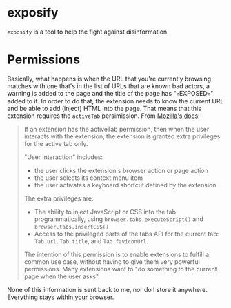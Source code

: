 # exposify

`exposify` is a tool to help the fight against disinformation.

# Permissions

Basically, what happens is when the URL that you're currently browsing matches with one that's in the list of URLs that are known bad actors, a warning is added to the page and the title of the page has "💀EXPOSED💀" added to it. In order to do that, the extension needs to know the current URL and be able to add (inject) HTML into the page. That means that this extension requires the `activeTab` persimission. From [Mozilla's docs](https://developer.mozilla.org/en-US/docs/Mozilla/Add-ons/WebExtensions/manifest.json/permissions#activeTab_permission):

<blockquote>
If an extension has the activeTab permission, then when the user interacts with the extension, the extension is granted extra privileges for the active tab only.

"User interaction" includes:
- the user clicks the extension's browser action or page action
- the user selects its context menu item
- the user activates a keyboard shortcut defined by the extension

The extra privileges are:
- The ability to inject JavaScript or CSS into the tab programmatically, using `browser.tabs.executeScript()` and `browser.tabs.insertCSS()`
- Access to the privileged parts of the tabs API for the current tab: `Tab.url`, `Tab.title`, and `Tab.faviconUrl`.

The intention of this permission is to enable extensions to fulfill a common use case, without having to give them very powerful permissions. Many extensions want to "do something to the current page when the user asks".
</blockquote>

None of this information is sent back to me, nor do I store it anywhere. Everything stays within your browser.
